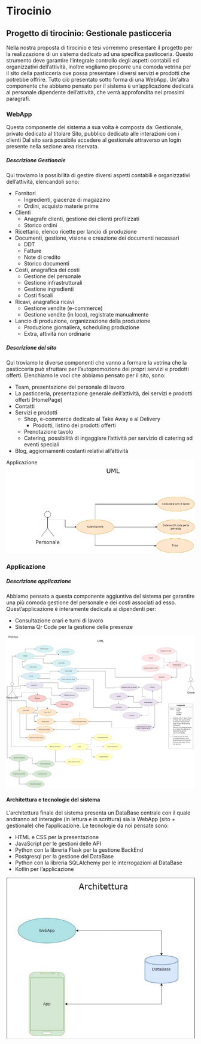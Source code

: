 # Tirocinio
## Progetto di tirocinio: Gestionale pasticceria
Nella nostra proposta di tirocinio e tesi vorremmo presentare il progetto per la realizzazione di un sistema dedicato ad una specifica pasticceria.
Questo strumento deve garantire l’integrale controllo degli aspetti contabili ed organizzativi dell’attività, inoltre vogliamo proporre una comoda vetrina per il sito della pasticceria ove possa presentare i diversi servizi e prodotti che potrebbe offrire.
Tutto ciò presentato sotto forma di una WebApp.
Un'altra componente che abbiamo pensato per il sistema è un’applicazione dedicata al personale dipendente dell’attività, che verrà approfondita nei prossimi paragrafi.

### WebApp
Questa componente del sistema a sua volta è composta da:
Gestionale, privato dedicato al titolare
Sito, pubblico dedicato alle interazioni con i clienti
Dal sito sarà possibile accedere al gestionale attraverso un login presente nella sezione area riservata.
##### Descrizione Gestionale
Qui troviamo la possibilità di gestire diversi aspetti contabili e organizzativi dell’attività, elencandoli sono:
- Fornitori
  - Ingredienti, giacenze di magazzino
  - Ordini, acquisto materie prime
- Clienti
  - Anagrafe clienti, gestione dei clienti profilizzati 
  - Storico ordini
- Ricettario, elenco ricette per lancio di produzione
- Documenti, gestione, visione e creazione dei documenti necessari
  - DDT
  - Fatture
  - Note di credito
  - Storico documenti
- Costi, anagrafica dei costi 
  - Gestione del personale
  - Gestione infrastrutturali
  - Gestione ingredienti
  - Costi fiscali
- Ricavi, anagrafica ricavi
  - Gestione vendite (e-commerce)
  - Gestione vendite (in loco), registrate manualmente
- Lancio di produzione, organizzazione della produzione 
    - Produzione giornaliera, scheduling produzione
    - Extra, attività non ordinarie

##### Descrizione del sito 
Qui troviamo le diverse componenti che vanno a formare la vetrina che la pasticceria può sfruttare per l’autopromozione dei propri servizi e prodotti offerti. Elenchiamo le voci che abbiamo pensato per il sito, sono:
- Team, presentazione del personale di lavoro
- La pasticceria, presentazione generale dell’attività, dei servizi e prodotti offerti (HomePage)
- Contatti
- Servizi e prodotti
  - Shop, e-commerce dedicato al Take Away e al Delivery
    - Prodotti, listino dei prodotti offerti
  - Prenotazione tavolo
  - Catering, possibilità di ingaggiare l’attività per servizio di catering ad eventi speciali
- Blog, aggiornamenti costanti relativi all’attività

![uml_webapp](Image_ReadMe\UML_App.jpg "uml_webapp")

### Applicazione
##### Descrizione applicazione
Abbiamo pensato a questa componente aggiuntiva del sistema per garantire una più comoda gestione del personale e dei costi associati ad esso. 
Quest’applicazione è interamente dedicata ai dipendenti per:
- Consultazione orari e turni di lavoro
- Sistema Qr Code per la gestione delle presenze 

![uml_app](Image_ReadMe\UML_WebApp.jpg "uml_app")

#### Architettura e tecnologie del sistema
L'architettura finale del sistema presenta un DataBase centrale con il quale andranno ad interagire (in lettura e in scrittura) sia la WebApp (sito + gestionale) che l’applicazione.
Le tecnologie da noi pensate sono:
- HTML e CSS per la presentazione
- JavaScript per le gestioni delle API
- Python con la libreria Flask per la gestione BackEnd 
- Postgresql per la gestione del DataBase
- Python con la libreria SQLAlchemy per le interrogazioni al DataBase
- Kotlin per l’applicazione

![Architettura](Image_ReadMe\architettura.png "Architettura")

<!--
  TODO
  - Aggiungere DB
  - ...
-->



